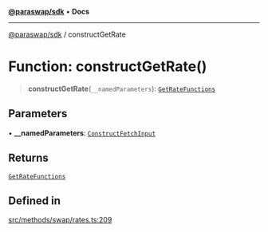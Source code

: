[**@paraswap/sdk**](../README.md) • **Docs**

***

[@paraswap/sdk](../globals.md) / constructGetRate

# Function: constructGetRate()

> **constructGetRate**(`__namedParameters`): [`GetRateFunctions`](../type-aliases/GetRateFunctions.md)

## Parameters

• **\_\_namedParameters**: [`ConstructFetchInput`](../interfaces/ConstructFetchInput.md)

## Returns

[`GetRateFunctions`](../type-aliases/GetRateFunctions.md)

## Defined in

[src/methods/swap/rates.ts:209](https://github.com/paraswap/paraswap-sdk/blob/master/src/methods/swap/rates.ts#L209)
